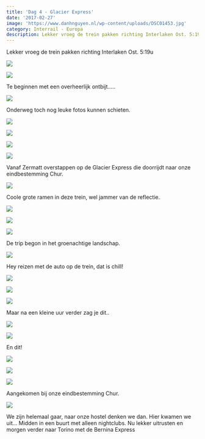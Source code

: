 ```yaml
---
title: 'Dag 4 - Glacier Express'
date: '2017-02-27'
image: 'https://www.danhnguyen.nl/wp-content/uploads/DSC01453.jpg'
category: Interrail - Europa
description: Lekker vroeg de trein pakken richting Interlaken Ost. 5:19u...
---
```


Lekker vroeg de trein pakken richting Interlaken Ost. 5:19u

![](https://www.danhnguyen.nl/wp-content/uploads/DSC01397-700x394.jpg)

![](https://www.danhnguyen.nl/wp-content/uploads/DSC01398-700x394.jpg)

Te beginnen met een overheerlijk ontbijt.....

![](https://www.danhnguyen.nl/wp-content/uploads/DSC01417-700x394.jpg)

Onderweg toch nog leuke fotos kunnen schieten.

![](https://www.danhnguyen.nl/wp-content/uploads/DSC01428-700x394.jpg)

![](https://www.danhnguyen.nl/wp-content/uploads/DSC01441-700x394.jpg)

![](https://www.danhnguyen.nl/wp-content/uploads/DSC01444-700x394.jpg)

![](https://www.danhnguyen.nl/wp-content/uploads/DSC01453-700x394.jpg)

Vanaf Zermatt overstappen op de Glacier Express die doorrijdt naar onze eindbestemming Chur.

![](https://www.danhnguyen.nl/wp-content/uploads/DSC01466-700x394.jpg)

Coole grote ramen in deze trein, wel jammer van de reflectie.

![](https://www.danhnguyen.nl/wp-content/uploads/DSC01480-700x394.jpg)

![](https://www.danhnguyen.nl/wp-content/uploads/DSC01486-700x394.jpg)

![](https://www.danhnguyen.nl/wp-content/uploads/DSC01488-700x394.jpg)

De trip begon in het groenachtige landschap.

![](https://www.danhnguyen.nl/wp-content/uploads/DSC01509-700x394.jpg)

Hey reizen met de auto op de trein, dat is chill!

![](https://www.danhnguyen.nl/wp-content/uploads/DSC01532-700x394.jpg)

![](https://www.danhnguyen.nl/wp-content/uploads/DSC01553-700x394.jpg)

![](https://www.danhnguyen.nl/wp-content/uploads/DSC01558-700x394.jpg)

Maar na een kleine uur verder zag je dit..

![](https://www.danhnguyen.nl/wp-content/uploads/DSC01567-700x394.jpg)

![](https://www.danhnguyen.nl/wp-content/uploads/DSC01577-700x394.jpg)

En dit!

![](https://www.danhnguyen.nl/wp-content/uploads/DSC01619-700x394.jpg)

![](https://www.danhnguyen.nl/wp-content/uploads/DSC01624-700x394.jpg)

![](https://www.danhnguyen.nl/wp-content/uploads/DSC01628-700x394.jpg)

Aangekomen bij onze eindbestemming Chur.

![](https://www.danhnguyen.nl/wp-content/uploads/DSC01636-700x394.jpg)

We zijn helemaal gaar, naar onze hostel denken we dan. Hier kwamen we uit... Midden in een buurt met alleen nightclubs.
Nu lekker uitrusten en morgen verder naar Torino met de Bernina Express
